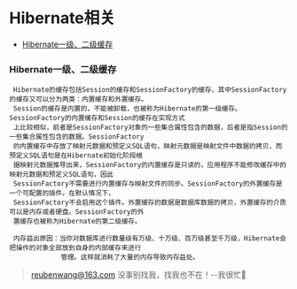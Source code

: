 # Hibernate相关

 - [Hibernate一级、二级缓存](#Hibernate一级、二级缓存)
 
 
 ### Hibernate一级、二级缓存
     Hibernate的缓存包括Session的缓存和SessionFactory的缓存，其中SessionFactory的缓存又可以分为两类：内置缓存和外置缓存。
     Session的缓存是内置的，不能被卸载，也被称为Hibernate的第一级缓存。SessionFactory的内置缓存和Session的缓存在实现方式
     上比较相似，前者是SessionFactory对象的一些集合属性包含的数据，后者是指Session的一些集合属性包含的数据。SessionFactory
     的内置缓存中存放了映射元数据和预定义SQL语句，映射元数据是映射文件中数据的拷贝，而预定义SQL语句是在Hibernate初始化阶段根
     据映射元数据推导出来，SessionFactory的内置缓存是只读的，应用程序不能修改缓存中的映射元数据和预定义SQL语句，因此
     SessionFactory不需要进行内置缓存与映射文件的同步。SessionFactory的外置缓存是一个可配置的插件。在默认情况下，
     SessionFactory不会启用这个插件。外置缓存的数据是数据库数据的拷贝，外置缓存的介质可以是内存或者硬盘。SessionFactory的外
     置缓存也被称为Hibernate的第二级缓存。         
     
     内存益出原因：当你对数据库进行数量级有万级、十万级、百万级甚至千万级，Hibernate会把操作的对象全部放到自身的内部缓存来进行
                 管理。这样就消耗了大量的内存导致内存益处。
       


> reubenwang@163.com
> 没事别找我，找我也不在！--我很忙🦆
